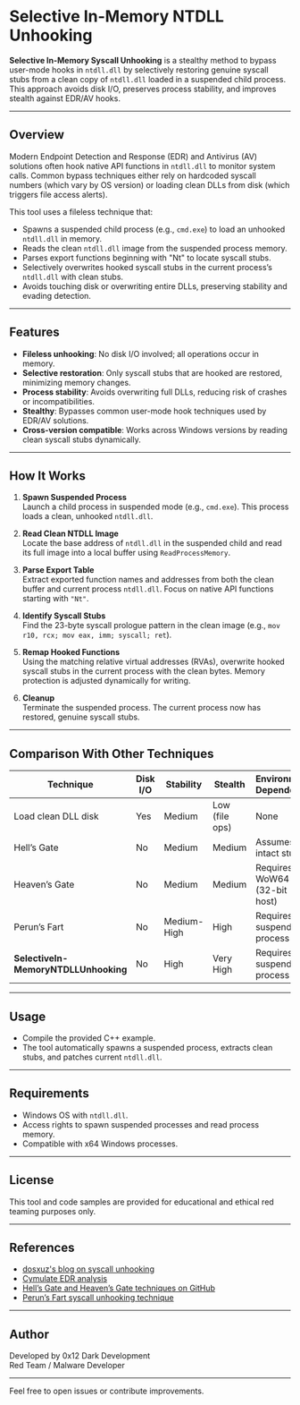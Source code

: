 # Selective In-Memory NTDLL Unhooking

**Selective In-Memory Syscall Unhooking** is a stealthy method to bypass user-mode hooks in `ntdll.dll` by selectively restoring genuine syscall stubs from a clean copy of `ntdll.dll` loaded in a suspended child process. This approach avoids disk I/O, preserves process stability, and improves stealth against EDR/AV hooks.

---

## Overview

Modern Endpoint Detection and Response (EDR) and Antivirus (AV) solutions often hook native API functions in `ntdll.dll` to monitor system calls. Common bypass techniques either rely on hardcoded syscall numbers (which vary by OS version) or loading clean DLLs from disk (which triggers file access alerts).

This tool uses a fileless technique that:

- Spawns a suspended child process (e.g., `cmd.exe`) to load an unhooked `ntdll.dll` in memory.
- Reads the clean `ntdll.dll` image from the suspended process memory.
- Parses export functions beginning with "Nt" to locate syscall stubs.
- Selectively overwrites hooked syscall stubs in the current process’s `ntdll.dll` with clean stubs.
- Avoids touching disk or overwriting entire DLLs, preserving stability and evading detection.

---

## Features

- **Fileless unhooking**: No disk I/O involved; all operations occur in memory.
- **Selective restoration**: Only syscall stubs that are hooked are restored, minimizing memory changes.
- **Process stability**: Avoids overwriting full DLLs, reducing risk of crashes or incompatibilities.
- **Stealthy**: Bypasses common user-mode hook techniques used by EDR/AV solutions.
- **Cross-version compatible**: Works across Windows versions by reading clean syscall stubs dynamically.

---

## How It Works

1. **Spawn Suspended Process**  
   Launch a child process in suspended mode (e.g., `cmd.exe`). This process loads a clean, unhooked `ntdll.dll`.

2. **Read Clean NTDLL Image**  
   Locate the base address of `ntdll.dll` in the suspended child and read its full image into a local buffer using `ReadProcessMemory`.

3. **Parse Export Table**  
   Extract exported function names and addresses from both the clean buffer and current process `ntdll.dll`. Focus on native API functions starting with `"Nt"`.

4. **Identify Syscall Stubs**  
   Find the 23-byte syscall prologue pattern in the clean image (e.g., `mov r10, rcx; mov eax, imm; syscall; ret`).

5. **Remap Hooked Functions**  
   Using the matching relative virtual addresses (RVAs), overwrite hooked syscall stubs in the current process with the clean bytes. Memory protection is adjusted dynamically for writing.

6. **Cleanup**  
   Terminate the suspended process. The current process now has restored, genuine syscall stubs.

---

## Comparison With Other Techniques

| Technique          | Disk I/O | Stability     | Stealth       | Environment Dependency |
|--------------------|----------|---------------|---------------|-----------------------|
| Load clean DLL disk | Yes      | Medium        | Low (file ops) | None                  |
| Hell’s Gate        | No       | Medium        | Medium        | Assumes intact stubs   |
| Heaven’s Gate      | No       | Medium        | Medium        | Requires WoW64 (32-bit host) |
| Perun’s Fart       | No       | Medium-High   | High          | Requires suspended process |
| **SelectiveIn-MemoryNTDLLUnhooking** | No       | High          | Very High    | Requires suspended process |

---

## Usage

- Compile the provided C++ example.
- The tool automatically spawns a suspended process, extracts clean stubs, and patches current `ntdll.dll`.

---

## Requirements

- Windows OS with `ntdll.dll`.
- Access rights to spawn suspended processes and read process memory.
- Compatible with x64 Windows processes.

---

## License

This tool and code samples are provided for educational and ethical red teaming purposes only.

---

## References

- [dosxuz's blog on syscall unhooking](https://dosxuz.gitlab.io)
- [Cymulate EDR analysis](https://cymulate.com)
- [Hell’s Gate and Heaven’s Gate techniques on GitHub](https://github.com)
- [Perun’s Fart syscall unhooking technique](https://dosxuz.gitlab.io)

---

## Author

Developed by 0x12 Dark Development  
Red Team / Malware Developer

---

Feel free to open issues or contribute improvements.

